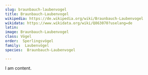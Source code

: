 ```yaml
---
slug: braunbauch-laubenvogel
title: Braunbauch-Laubenvogel
wikipedia: https://de.wikipedia.org/wiki/Braunbauch-Laubenvogel
wikidata: https://www.wikidata.org/wiki/Q863070?uselang=de 
latin:
image: Braunbauch-Laubenvogel
class: Vögel
order:  Sperlingsvögel
family:  Laubenvögel
species:  Braunbauch-Laubenvogel

---
```


I am content.
